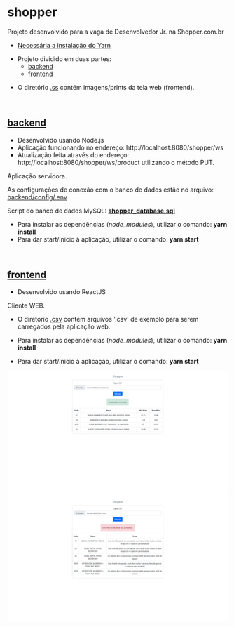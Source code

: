 # shopper

Projeto desenvolvido para a vaga de Desenvolvedor Jr. na Shopper.com.br

- [Necessária a instalação do Yarn](https://classic.yarnpkg.com/lang/en/docs/install/#windows-stable)

* Projeto dividido em duas partes:
	* [backend](#backend)
	* [frontend](#frontend)

- O diretório [.ss](/.ss) contém imagens/prints da tela web (frontend).

<br>

## [backend](/backend)

- Desenvolvido usando Node.js
- Aplicação funcionando no endereço: http://localhost:8080/shopper/ws
- Atualização feita através do endereço: http://localhost:8080/shopper/ws/product utilizando o método PUT.

Aplicação servidora.

As configurações de conexão com o banco de dados estão no arquivo: [backend/config/.env](/backend/config/.env)

Script do banco de dados MySQL: **[shopper_database.sql](shopper_database.sql)**

- Para instalar as dependências (*node_modules*), utilizar o comando: **yarn install**
- Para dar start/início à aplicação, utilizar o comando: **yarn start**

<br>

## [frontend](/frontend)

- Desenvolvido usando ReactJS

Cliente WEB.

- O diretório [.csv](/.csv) contém arquivos '.csv' de exemplo para serem carregados pela aplicação web.

- Para instalar as dependências (*node_modules*), utilizar o comando: **yarn install**
- Para dar start/início à aplicação, utilizar o comando: **yarn start**

<img src=".ss/frontend-validate-success-example.png" alt="success">
<img src=".ss/frontend-validate-error-example.png" alt="error">
